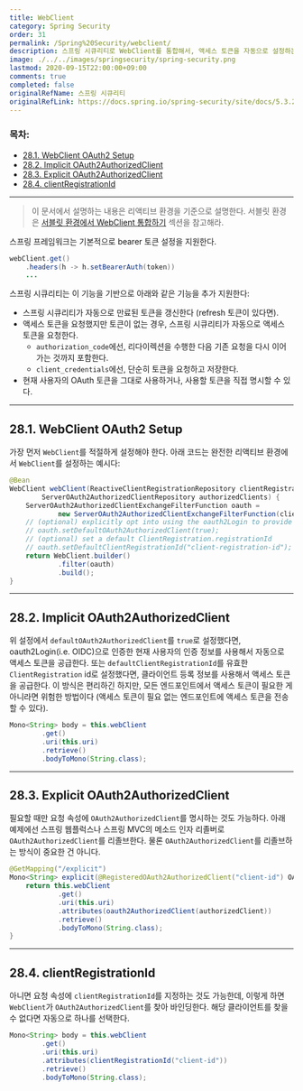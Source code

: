 ```yaml
---
title: WebClient
category: Spring Security
order: 31
permalink: /Spring%20Security/webclient/
description: 스프링 시큐리티로 WebClient를 통합해서, 액세스 토큰을 자동으로 설정하는 방법을 설명합니다. 공식 문서에 있는 "WebClient" 챕터를 한글로 번역한 문서입니다.
image: ./../../images/springsecurity/spring-security.png
lastmod: 2020-09-15T22:00:00+09:00
comments: true
completed: false
originalRefName: 스프링 시큐리티
originalRefLink: https://docs.spring.io/spring-security/site/docs/5.3.2.RELEASE/reference/html5/#webclient
---
```


### 목차:

- [28.1. WebClient OAuth2 Setup](#281-webclient-oauth2-setup)
- [28.2. Implicit OAuth2AuthorizedClient](#282-implicit-oauth2authorizedclient)
- [28.3. Explicit OAuth2AuthorizedClient](#283-explicit-oauth2authorizedclient)
- [28.4. clientRegistrationId](#284-clientregistrationid)

---

> 이 문서에서 설명하는 내용은 리액티브 환경을 기준으로 설명한다. 서블릿 환경은 [서블릿 환경에서 WebClient 통합하기](../oauth2#1224-webclient-integration-for-servlet-environments) 섹션을 참고해라.

스프링 프레임워크는 기본적으로 bearer 토큰 설정을 지원한다.

```java
webClient.get()
    .headers(h -> h.setBearerAuth(token))
    ...
```

스프링 시큐리티는 이 기능을 기반으로 아래와 같은 기능을 추가 지원한다:

- 스프링 시큐리티가 자동으로 만료된 토큰을 갱신한다 (refresh 토큰이 있다면).
- 액세스 토큰을 요청했지만 토큰이 없는 경우, 스프링 시큐리티가 자동으로 액세스 토큰을 요청한다.
  - `authorization_code`에선, 리다이렉션을 수행한 다음 기존 요청을 다시 이어가는 것까지 포함한다.
  - `client_credentials`에선, 단순히 토큰을 요청하고 저장한다.
- 현재 사용자의 OAuth 토큰을 그대로 사용하거나, 사용할 토큰을 직접 명시할 수 있다.

---

## 28.1. WebClient OAuth2 Setup

가장 먼저 `WebClient`를 적절하게 설정해야 한다. 아래 코드는 완전한 리액티브 환경에서 `WebClient`를 설정하는 예시다:

```java
@Bean
WebClient webClient(ReactiveClientRegistrationRepository clientRegistrations,
        ServerOAuth2AuthorizedClientRepository authorizedClients) {
    ServerOAuth2AuthorizedClientExchangeFilterFunction oauth =
            new ServerOAuth2AuthorizedClientExchangeFilterFunction(clientRegistrations, authorizedClients);
    // (optional) explicitly opt into using the oauth2Login to provide an access token implicitly
    // oauth.setDefaultOAuth2AuthorizedClient(true);
    // (optional) set a default ClientRegistration.registrationId
    // oauth.setDefaultClientRegistrationId("client-registration-id");
    return WebClient.builder()
            .filter(oauth)
            .build();
}
```

---

## 28.2. Implicit OAuth2AuthorizedClient

위 설정에서 `defaultOAuth2AuthorizedClient`를 `true`로 설정했다면, oauth2Login(i.e. OIDC)으로 인증한 현재 사용자의 인증 정보를 사용해서 자동으로 액세스 토큰을 공급한다. 또는 `defaultClientRegistrationId`를 유효한 `ClientRegistration` id로 설정했다면, 클라이언트 등록 정보를 사용해서 액세스 토큰을 공급한다. 이 방식은 편리하긴 하지만, 모든 엔드포인트에서 액세스 토큰이 필요한 게 아니라면 위험한 방법이다 (액세스 토큰이 필요 없는 엔드포인트에 액세스 토큰을 전송할 수 있다).

```java
Mono<String> body = this.webClient
        .get()
        .uri(this.uri)
        .retrieve()
        .bodyToMono(String.class);
```

---

## 28.3. Explicit OAuth2AuthorizedClient

필요할 때만 요청 속성에 `OAuth2AuthorizedClient`를 명시하는 것도 가능하다. 아래 예제에선 스프링 웹플럭스나 스프링 MVC의 메소드 인자 리졸버로 `OAuth2AuthorizedClient`를 리졸브한다. 물론 `OAuth2AuthorizedClient`를 리졸브하는 방식이 중요한 건 아니다.

```java
@GetMapping("/explicit")
Mono<String> explicit(@RegisteredOAuth2AuthorizedClient("client-id") OAuth2AuthorizedClient authorizedClient) {
    return this.webClient
            .get()
            .uri(this.uri)
            .attributes(oauth2AuthorizedClient(authorizedClient))
            .retrieve()
            .bodyToMono(String.class);
}
```

---

## 28.4. clientRegistrationId

아니면  요청 속성에 `clientRegistrationId`를 지정하는 것도 가능한데, 이렇게 하면 `WebClient`가 `OAuth2AuthorizedClient`를 찾아 바인딩한다. 해당 클라이언트를 찾을 수 없다면 자동으로 하나를 선택한다.

```java
Mono<String> body = this.webClient
        .get()
        .uri(this.uri)
        .attributes(clientRegistrationId("client-id"))
        .retrieve()
        .bodyToMono(String.class);
```
